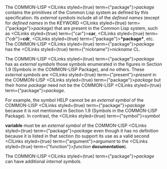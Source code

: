  



The COMMON-LISP <ClLinks styled={true} term={"package"}><i>package</i></ClLinks> contains the primitives of the Common Lisp system as defined by this specification. Its *external symbols* include all of the *defined names* (except for *defined names* in the KEYWORD <ClLinks styled={true} term={"package"}><i>package</i></ClLinks>) that are present in the Common Lisp system, such as <ClLinks styled={true} term={"car"}><b>car</b></ClLinks>, <ClLinks styled={true} term={"cdr"}><b>cdr</b></ClLinks>, <ClLinks styled={true} term={"package"}><b>\*package\*</b></ClLinks>, etc. The COMMON-LISP <ClLinks styled={true} term={"package"}><i>package</i></ClLinks> has the <ClLinks styled={true} term={"nickname"}><i>nickname</i></ClLinks> CL. 



The COMMON-LISP <ClLinks styled={true} term={"package"}><i>package</i></ClLinks> has as *external symbols* those symbols enumerated in the figures in Section 1.9 (Symbols in the COMMON-LISP Package), and no others. These *external symbols* are <ClLinks styled={true} term={"present"}><i>present</i></ClLinks> in the COMMON-LISP <ClLinks styled={true} term={"package"}><i>package</i></ClLinks> but their *home package* need not be the COMMON-LISP <ClLinks styled={true} term={"package"}><i>package</i></ClLinks>. 



For example, the symbol HELP cannot be an *external symbol* of the COMMON-LISP <ClLinks styled={true} term={"package"}><i>package</i></ClLinks> because it is not mentioned in Section 1.9 (Symbols in the COMMON-LISP Package). In contrast, the <ClLinks styled={true} term={"symbol"}><i>symbol</i></ClLinks> 







 



 



**variable** must be an *external symbol* of the COMMON-LISP <ClLinks styled={true} term={"package"}><i>package</i></ClLinks> even though it has no definition because it is listed in that section (to support its use as a valid second <ClLinks styled={true} term={"argument"}><i>argument</i></ClLinks> to the <ClLinks styled={true} term={"function"}><i>function</i></ClLinks> **documentation**). 



The COMMON-LISP <ClLinks styled={true} term={"package"}><i>package</i></ClLinks> can have additional *internal symbols*. 



